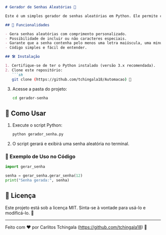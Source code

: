 ```markdown
# Gerador de Senhas Aleatórias 🔐

Este é um simples gerador de senhas aleatórias em Python. Ele permite criar senhas seguras com letras, números e caracteres especiais, garantindo maior segurança para seus logins e credenciais.

## 🚀 Funcionalidades

- Gera senhas aleatórias com comprimento personalizado.
- Possibilidade de incluir ou não caracteres especiais.
- Garante que a senha contenha pelo menos uma letra maiúscula, uma minúscula e um número.
- Código simples e fácil de entender.

## 🛠️ Instalação

1. Certifique-se de ter o Python instalado (versão 3.x recomendada).
2. Clone este repositório:
   ```sh
   git clone (https://github.com/tchingala18/Automacao) 🚀
   ```
3. Acesse a pasta do projeto:
   ```sh
   cd gerador-senha
   ```

## 🏃 Como Usar

1. Execute o script Python:
   ```sh
   python gerador_senha.py
   ```
2. O script gerará e exibirá uma senha aleatória no terminal.

### 📌 Exemplo de Uso no Código

```python
import gerar_senha

senha = gerar_senha.gerar_senha(12)
print("Senha gerada:", senha)
```

## 📄 Licença

Este projeto está sob a licença MIT. Sinta-se à vontade para usá-lo e modificá-lo. 📜

---

Feito com ❤️ por Carlitos Tchingala (https://github.com/tchingala18) 🚀
```